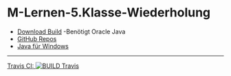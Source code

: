 # M-Lernen-5.Klasse-Wiederholung 

- [Download Build](https://github.com/Sharkbyteprojects/M-Lernen-5.Klasse-Wiederholung/releases/download/JAR/M-Lernen.jar) -Benötigt Oracle Java
- [GitHub Repos](https://github.com/Sharkbyteprojects/M-Lernen-5.Klasse-Wiederholung)
- [Java für Windows](https://www.java.com/de/)

---
[Travis CI: ![BUILD Travis](https://api.travis-ci.org/Sharkbyteprojects/M-Lernen--5.Klasse-Wiederholung.svg?branch=master)](https://travis-ci.org/Sharkbyteprojects/M-Lernen--5.Klasse-Wiederholung)

